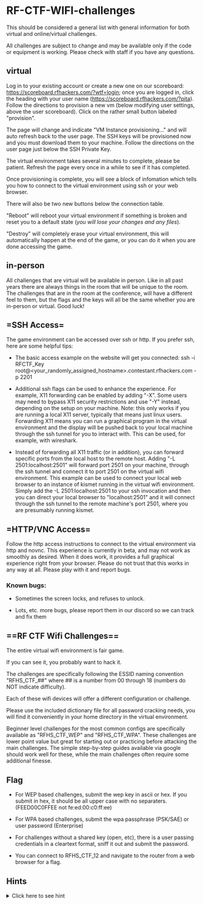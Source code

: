 # RF-CTF-WIFI-challenges


This should be considered a general list with general information for both virtual and online/virtual challenges.

All challenges are subject to change and may be available only if the code or equipment is working.
Please check with staff if you have any questions.

## virtual

Log in to your existing account or create a new one on our scoreboard: https://scoreboard.rfhackers.com/?wtf=login; once you are logged in, click the heading with your user name (https://scoreboard.rfhackers.com/?pita). Follow the directions to provision a new vm (below modifying user settings, above the user scoreboard). Click on the rather small button labeled "provision".


The page will change and indicate "VM Instance provisioning..." and will auto refresh back to the user page.  The SSH keys will be provisioned now and you must download them to your machine.  Follow the directions on the user page just below the SSH Private Key.


The virtual environment takes several minutes to complete, please be patient.  Refresh the page every once in a while to see if it has completed.


Once provisioning is complete, you will see a block of infomation which tells you how to connect to the virtual environment using ssh or your web browser.


There will also be two new buttons below the connection table.

"Reboot" will reboot your virtual environment if something is broken and reset you to a default state (*you will lose your changes and any files*).

"Destroy" will completely erase your virtual environment, this will automatically happen at the end of the game, or you can do it when you are done accessing the game.

## in-person
All challenges that are virtual will be available in person.  Like in all past years there are always things in the room that will be unique to the room.  The challenges that are in the room at the conference, will have a different feel to them, but the flags and the keys will all be the same whether you are in-person or virtual.  Good luck!

## =SSH Access=


The game environment can be accessed over ssh or http. If you prefer ssh, here are some helpful tips:

* The basic access example on the website will get you connected: ssh -i RFCTF_Key root@<your_randomly_assigned_hostname>.contestant.rfhackers.com -p 2201


* Additional ssh flags can be used to enhance the experience.  For example, X11 forwarding can be enabled by adding "-X".  Some users may need to bypass X11 security restrictions and use "-Y" instead, depending on the setup on your machine.  Note: this only works if you are running a local X11 server, typically that means just linux users.  Forwarding X11 means you can run a graphical program in the virtual environment and the display will be pushed back to your local machine through the ssh tunnel for you to interact with.  This can be used, for example, with wireshark.


* Instead of forwarding all X11 traffic (or in addition), you can forward specific ports from the local host to the remote host.  Adding "-L 2501:localhost:2501" will forward port 2501 on your machine, through the ssh tunnel and connect it to port 2501 on the virtual wifi environment.  This example can be used to connect your local web browser to an instance of kismet running in the virtual wifi environment.  Simply add the -L 2501:localhost:2501 to your ssh invocation and then you can direct your local browser to "localhost:2501" and it will connect through the ssh tunnel to the remote machine's port 2501, where you are presumably running kismet.


## =HTTP/VNC Access=


Follow the http access instructions to connect to the virtual environment via http and novnc.  This experience is currently in beta, and may not work as smoothly as desired.  When it does work, it provides a full graphical experience right from your browser.  Please do not trust that this works in any way at all.  Please play with it and report bugs.


### Known bugs:

* Sometimes the screen locks, and refuses to unlock.


* Lots, etc. more bugs, please report them in our discord so we can track and fix them

## ==RF CTF Wifi Challenges==


The entire virtual wifi environment is fair game.


If you can see it, you probably want to hack it.


The challenges are specifically following the ESSID naming convention "RFHS_CTF_##" where ## is a number from 00 through 18 (numbers do NOT indicate difficulty).


Each of these wifi devices will offer a different configuration or challenge.


Please use the included dictionary file for all password cracking needs, you will find it conveniently in your home directory in the virtual environment.


Beginner level challenges for the most common configs are specifically available as "RFHS_CTF_WEP" and "RFHS_CTF_WPA".  These challenges are lower point value but great for starting out or practicing before attacking the main challenges.  The simple step-by-step guides available via google should work well for these, while the main challenges often require some additional finesse.

## Flag


* For WEP based challenges, submit the wep key in ascii or hex.  If you submit in hex, it should be all upper case with no separaters. (FEED00C0FFEE not fe:ed:00:c0:ff:ee)


* For WPA based challenges, submit the wpa passphrase (PSK/SAE) or user password (Enterprise)


* For challenges without a shared key (open, etc), there is a user passing credentials in a cleartext format, sniff it out and submit the password.


* You can connect to RFHS_CTF_12 and navigate to the router from a web browser for a flag.

## Hints


<details>
  <summary>Click here to see hint</summary>


* Always be collecting.  You have multiple wifi cards, USE THEM.


* Ensure the tools you are using are modern.  The protocols we are using are modern, you need modern tools to see things correctly


* Kismet is your friend.  Aircrack-ng is a good acquaintance but not always a friend.


* There are devices for RFHS_CTF_00 through RFHS_CTF_18 *inclusive*, no numbers are missing.  Find it.


* If you get stuck, ask for help in discord.  It's always worth trying.


</details>
